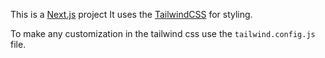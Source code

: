 This is a [Next.js](https://nextjs.org/) project
It uses the [TailwindCSS](https://tailwindcss.com/) for styling.

To make any customization in the tailwind css use the `tailwind.config.js` file.

